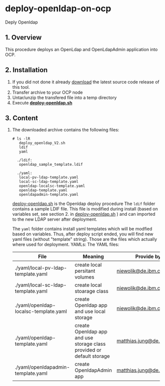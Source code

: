 # deploy-openldap-on-ocp
Deply Openldap 

## 1. Overview

This procedure deploys an OpenLdap and OpenLdapAdmin application into OCP.

## 2. Installation

1. If you did not done it already [download](https://github.ibm.com/NIEWOLIK/deploy-openldap-on-ocp/releases/) the latest source code release of this tool.
1. Transfer archive to your OCP node
1. Untar/unzip the transfered file into a temp directory
1. Execute  [**deploy-openldap.sh**](https://github.ibm.com/NIEWOLIK/deploy-openldap-on-ocp/wiki/deploy-openldap.sh)

## 3. Content

1. The downloaded archive contains the following files:

       # ls -lR
          deploy_openldap_V2.sh
          ldif
          yaml
     
         ./ldif:
          openldap_sample_template.ldif
         
         ./yaml:
          local-pv-ldap-template.yaml
          local-sc-ldap-template.yaml
          openldap-localsc-template.yaml
          openldap-template.yaml
          openldapadmin-template.yaml

                                          
      [deploy-openldap.sh](https://github.ibm.com/NIEWOLIK/deploy-openldap-on-ocp/wiki/deploy-openldap.sh) is the Openldap deploy procedure
     The `ldif` folder contains a sample LDIF file. This file is modified during install (based on variables set, see section 2. in [deploy-openldap.sh](https://github.ibm.com/NIEWOLIK/deploy-openldap-on-ocp/wiki/deploy-openldap.sh) ) and can imported to the new LDAP server after deployment.
     
     The `yaml` folder contains install yaml templates which will be modfied based on variables. Thus, after deploy script ended, you will find new yaml files (without "template" string). Those are the files which actually where used for deployment.
    YAMLs:
    The YAML files:

    | File | Meaning | Provide by |
    | -------- | ----------- |----------|
    |./yaml/local-pv-ldap-template.yaml | create local persitant volumes | niewolik@de.ibm.com |
    |./yaml/local-sc-ldap-template.yaml | create local stoarage class | niewolik@de.ibm.com |
    |./yaml/openldap-localsc-template.yaml  | create Openldap app and use local storage | niewolik@de.ibm.com |
    |./yaml/openldap-template.yaml  | create Openldap app and use storage class provided or default storage | matthias.jung@de.ibm.com |
    |./yaml/openldapadmin-template.yaml  | create OpenldapAdmin app | matthias.jung@de.ibm.com |

